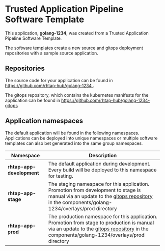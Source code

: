 # Trusted Application Pipeline Software Template

This application, **golang-1234**, was created from a Trusted Application Pipeline Software Template.

The software templates create a new source and gitops deployment repositories with a sample source application. 

## Repositories

The source code for your application can be found in [https://github.com/rhtap-hub/golang-1234 ](https://github.com/rhtap-hub/golang-1234 ).
 
The gitops repository, which contains the kubernetes manifests for the application can be found in 
[https://github.com/rhtap-hub/golang-1234-gitops ](https://github.com/rhtap-hub/golang-1234-gitops ) 

## Application namespaces 

The default application will be found in the following namespaces. Applications can be deployed into unique namespaces or multiple software templates can also bet generated into the same group namespaces.  

|  Namespace   |  Description   |  
| -------- | -------- |   
| **rhtap-app-development** | The default application during development. Every build will be deployed to this namespace for testing. | 
| **rhtap-app-stage** | The staging namespace for this application. Promotion from development to stage is manual via an update to the [gitops repository](https://github.com/rhtap-hub/golang-1234-gitops ) in the components/golang-1234/overlays/prod directory |  
| **rhtap-app-prod** | The production namespace for this application. Promotion from stage to production is manual via an update to the [gitops repository](https://github.com/rhtap-hub/golang-1234-gitops ) in the components/golang-1234/overlays/prod directory | 
